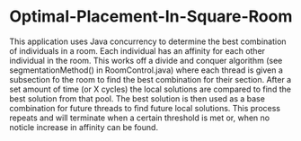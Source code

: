 # Optimal-Placement-In-Square-Room

This application uses Java concurrency to determine the best combination of individuals in a room. 
Each individual has an affinity for each other individual in the room.
This works off a divide and conquer algorithm (see segmentationMethod() in RoomControl.java) 
where each thread is given a subsection fo the room to find the best combination for their section.
After a set amount of time (or X cycles) the local solutions are compared to find the best solution from that pool.
The best solution is then used as a base combination for future threads to find future local solutions.
This process repeats and will terminate when a certain threshold is met or, when no noticle increase in affinity can be found.
